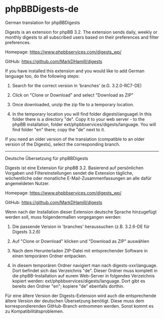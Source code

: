 # phpBBDigests-de

German translation for phpBBDigests


Digests is an extension for phpBB 3.2. The extension sends daily, weekly or monthly digests to all subscribed users 
based on their preferences and filter preferences.

Homepage: https://www.phpbbservices.com/digests_wp/

GitHub: https://github.com/MarkDHamill/digests

If you have installed this extension and you would like to add German language too, do the following steps:

1. Search for the correct version in 'branches' (e.G. 3.2.0-RC7-DE) 

2. Click on "Clone or Download" and select "Download as ZIP"

3. Once downloaded, unzip the zip file to a temporary location.

4. In the temporary location you will find folder digests\language\ In this folder there is a directory "de". 
Copy it to your web server - to the phpBB installation, folder ext/phpbbservices/digests/language. You will find folder "en" 
there; copy the "de" next to it.


If you need an older version of the translation (compatible to an older version of the Digests), select the corresponding branch.


___________________________________________________________________________________________________________



Deutsche Übersetzung für phpBBDigests


Digests ist eine Extension für phpBB 3.2. Basierend auf persönlichen Vorgaben und Filtereinstellungen sendet die 
Extension tägliche, wöchentliche oder monatliche E-Mail-Zusammenfassungen an alle dafür angemeldeten Nutzer. 

Homepage: https://www.phpbbservices.com/digests_wp/

GitHub: https://github.com/MarkDHamill/digests

Wenn nach der Installation dieser Extension deutsche Sprache hinzugefügt werden soll, muss folgendermaßen vorgegangen werden:

1. Die passende Version in 'branches' heraussuchen (z.B. 3.2.6-DE für Digests 3.2.6) 

2. Auf "Clone or Download" klicken und "Download as ZIP" auswählen

3. Nach dem Herunterladen ZIP-Datei mit entsprechender Software in einen temporären Ordner entpacken.

4. In diesem temporären Ordner navigiert man nach digests-xxx\language\. Dort befindet sich das Verzeichnis "de". 
Dieser Ordner muss komplett in die phpBB-Installation auf eurem Web-Server in folgendes Verzeichnis kopiert werden: 
ext/phpbbservices/digests/language. Dort gibt es bereits den Ordner "en"; kopiere "de" ebenfalls dorthin.


Für eine ältere Version der Digests-Extension wird auch die entsprechende ältere Version der deutschen Übersetzung benötigt. 
Diese muss dem korrespondierenden GitHub-Branch entnommen werden. Sonst kommt es zu Kompatibilitätsproblemen.
